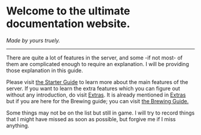 # Welcome to the **ultimate** documentation website.
*Made by yours truely.*

---

There are quite a lot of features in the server, and some -if not most- of them are complicated enough to require an explanation. I will be providing those explanation in this guide.

Please visit [the Starter Guide](guide.md) to learn more about the main features of the server. If you want to learn the extra features which you can figure out without any introduction, do visit [Extras](extras.md). It is already mentioned in [Extras](extras.md) but if you are here for the Brewing guide; you can visit [the Brewing Guide.](brewing.md)

Some things may not be on the list but still in game. I will try to record things that I might have missed as soon as possible, but forgive me if I miss anything.